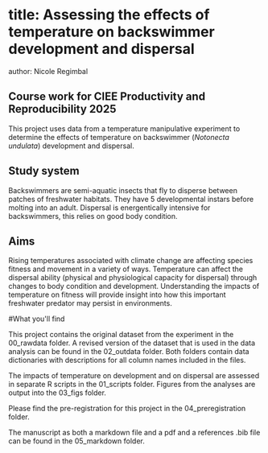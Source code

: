 
# title: Assessing the effects of temperature on backswimmer development and dispersal
author: Nicole Regimbal


## Course work for CIEE Productivity and Reproducibility 2025

This project uses data from a temperature manipulative experiment to determine the effects of temperature on backswimmer (*Notonecta undulata*) development and dispersal. 

## Study system

Backswimmers are semi-aquatic insects that fly to disperse between patches of freshwater habitats. They have 5 developmental instars before molting into an adult. Dispersal is energentically intensive for backswimmers, this relies on good body condition. 

## Aims

Rising temperatures associated with climate change are affecting species fitness and movement in a variety of ways. Temperature can affect the dispersal ability (physical and physiological capacity for dispersal) through changes to body condition and development. Understanding the impacts of temperature on fitness will provide insight into how this important freshwater predator may persist in environments. 

#What you'll find

This project contains the original dataset from the experiment in the 00_rawdata folder. A revised version of the dataset that is used in the data analysis can be found in the 02_outdata folder. Both folders contain data dictionaries with descriptions for all column names included in the files. 

The impacts of temperature on development and on dispersal are assessed in separate R scripts in the 01_scripts folder. Figures from the analyses are output into the 03_figs folder. 

Please find the pre-registration for this project in the 04_preregistration folder. 

The manuscript as both a markdown file and a pdf and a references .bib file can be found in the 05_markdown folder. 


